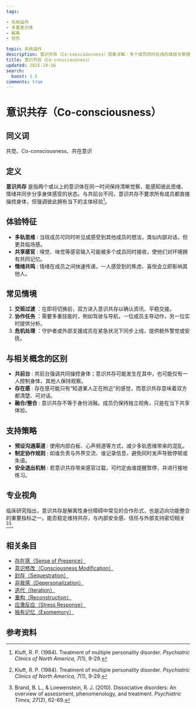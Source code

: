 ```yaml
---
tags:

- 系统运作
- 多重意识体
- 解离
- 创伤

topic: 系统运作
description: 意识共存（Co-consciousness）现象详解：多个成员同时在线的体验与管理。理解共同觉察、信息共享及协作运作的机制
title: 意识共存（Co-consciousness）
updated: 2025-10-16
search:
  boost: 1.5
comments: true
---
```


# 意识共存（Co-consciousness）

## 同义词

共觉、Co-consciousness、共在意识

## 定义

**意识共存** 是指两个或以上的意识体在同一时间保持清晰觉察，能感知彼此思维、情绪并同步分享身体感受的状态。与共前台不同，意识共存不要求所有成员都直接操控身体，但强调彼此拥有当下的主体经验[^意识共存-1]。

## 体验特征

- **多轨思维** : 当班成员可同时听见或感受到其他成员的想法，类似内部对话，但更具临场感。
- **共享感官** : 嗅觉、味觉等感官输入可能被多个成员同时接收，使他们对环境拥有共同记忆。
- **情绪共鸣** : 情绪在成员之间快速传递，一人感受到的焦虑、喜悦会立即影响其他人。

## 常见情境

1. **交班过渡** ：在即将切换前，双方进入意识共存以确认资讯、平稳交接。
2. **协作任务** ：需要多重技能时，例如驾驶与导航，一位成员主导动作，另一位实时提供分析。
3. **危机处理** ：守护者或外部支援成员在紧急状况下同步上线，提供额外警觉或安抚。

## 与相关概念的区别

- **共前台** : 共前台强调共同操控身体；意识共存可能发生在其中，也可能仅有一人控制身体，其他人保持观察。
- **存在感** : 存在感可能只有“知道某人正在附近”的感觉，而意识共存意味着双方都清楚、可对话。
- **融合/整合** : 意识共存不等于身份消融。成员仍保持独立视角，只是在当下共享体验。

## 支持策略

- **预设沟通渠道** : 使用内部白板、心声频道等方式，减少多轨思维带来的混乱。
- **制定协作规则** : 如谁负责与外界交流、谁记录信息，避免同时发声导致停顿或失语。
- **安全退出机制** : 若意识共存带来感官过载，可约定由谁提醒暂停，并进行接地练习。

## 专业视角

临床研究指出，意识共存是解离性身份障碍中常见的合作形式，也是迈向功能整合的重要指标之一。能否稳定维持共存，与内部安全感、信任与外部支持密切相关[^意识共存-1][^意识共存-2]。

## 相关条目

- [存在感（Sense of Presence）](Sense-Of-Presence.md)
- [意识修改（Consciousness Modification）](Consciousness-Modification.md)
- [封存（Sequestration）](Sequestration.md)
- [非我感（Depersonalization）](Not-Me-Feeling.md)
- [迭代（Iteration）](Iteration.md)
- [重构（Reconstruction）](Reconstruction.md)
- [应激反应（Stress Response）](Stress-Response.md)
- [独有记忆（Exomemory）](Exomemory.md)

## 参考资料

[^意识共存-1]: Kluft, R. P. (1984). Treatment of multiple personality disorder. *Psychiatric Clinics of North America, 7*(1), 9-29.
[^意识共存-2]: Brand, B. L., & Loewenstein, R. J. (2010). Dissociative disorders: An overview of assessment, phenomenology, and treatment. *Psychiatric Times, 27*(2), 62-69.

